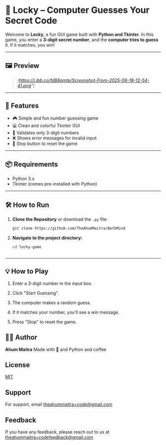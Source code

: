# 🔐 Locky – Computer Guesses Your Secret Code

Welcome to **Locky**, a fun GUI game built with **Python and Tkinter**.
In this game, you enter a **3-digit secret number**, and the **computer tries to guess** it. If it matches, you win!

---

## 🖼️ Preview

> *(https://i.ibb.co/fdB8qmtp/Screenshot-From-2025-06-18-12-54-41.png")*

---

## 🚀 Features

- 🎮 Simple and fun number guessing game
- 💻 Clean and colorful Tkinter GUI
- 🔢 Validates only 3-digit numbers
- ❌ Shows error messages for invalid input
- 🛑 Stop button to reset the game

---

## 📦 Requirements

- Python 3.x
- Tkinter (comes pre-installed with Python)

---

## 🛠️ How to Run

1. **Clone the Repository** or download the `.py` file:
      ```bash
   git clone https://github.com/TheAhumMaitra/BothMind


2. **Navigate to the project directory:**
   ```bash
   cd locky-game



---

## 💡 How to Play
1. Enter a 3-digit number in the input box.

2. Click "Start Guessing".

3. The computer makes a random guess.

4. If it matches your number, you’ll see a win message.

5. Press "Stop" to reset the game.

## 👨‍💻 Author
**Ahum Maitra**
Made with 💜 and Python and coffee


## License

[MIT](https://choosealicense.com/licenses/mit/)


## Support

For support, email theahummaitra+code@gmail.com






## Feedback

If you have any feedback, please reach out to us at theahummaitra+codefeedback@gmail.com



